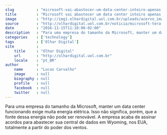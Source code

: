 ```yaml
---
slug          : "microsoft-vai-abastecer-um-data-center-inteiro-apenas-com-energia-eolica"
title         : "Microsoft vai abastecer um data center inteiro apenas com energia eólica"
image         : "http://img1.olhardigital.uol.com.br/uploads/acervo_imagens/2015/02/20150211145501_660_420.jpg"
source        : "http://olhardigital.uol.com.br/noticia/microsoft-tera-um-data-center-totalmente-abastecido-por-energia-eolica/63920"
date          : "2016-11-15T11:10:00-02:00"
description   : "Para uma empresa do tamanho da Microsoft, manter um data center funcionando exige muita energia elétrica. Isso não significa, porém, que a fonte dessa energia não pode ser renovável. A empresa acaba de assinar acordos para abastecer sua central de dados em Wyoming, nos EUA, totalmente a partir do poder dos ventos."
categories    : ['technology']
tags          : ['Olhar Digital']
site          :
    title     : "Olhar Digital"
    url       : "http://olhardigital.uol.com.br"
    locale    : "pt_BR"
author        :
    name      : "Lucas Carvalho"
    image     : null
    biography : null
    profile   : null
    facebook  : null
    twitter   : null
---
```


Para uma empresa do tamanho da Microsoft, manter um data center funcionando exige muita energia elétrica. Isso não significa, porém, que a fonte dessa energia não pode ser renovável. A empresa acaba de assinar acordos para abastecer sua central de dados em Wyoming, nos EUA, totalmente a partir do poder dos ventos.
